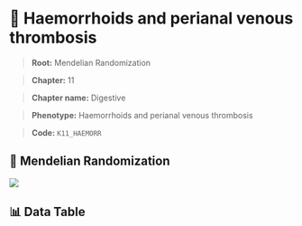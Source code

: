 # 🧪 Haemorrhoids and perianal venous thrombosis

> **Root:** Mendelian Randomization

> **Chapter:** 11  

> **Chapter name:** Digestive

> **Phenotype:** Haemorrhoids and perianal venous thrombosis  

> **Code:** `K11_HAEMORR`

## 🧬 Mendelian Randomization  

<img src="/MR/Figures/Forward/K11_HAEMORR.png"/>

## 📊 Data Table

<CsvTableMRF src="/MR/Data/Forward/K11_HAEMORR.csv"/>
